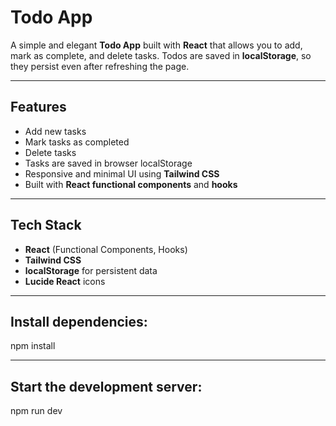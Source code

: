 # Todo App

A simple and elegant **Todo App** built with **React** that allows you to add, mark as complete, and delete tasks. Todos are saved in **localStorage**, so they persist even after refreshing the page.

---

## Features

- Add new tasks
- Mark tasks as completed
- Delete tasks
- Tasks are saved in browser localStorage
- Responsive and minimal UI using **Tailwind CSS**
- Built with **React functional components** and **hooks**

---

## Tech Stack

- **React** (Functional Components, Hooks)
- **Tailwind CSS**
- **localStorage** for persistent data
- **Lucide React** icons

---

## Install dependencies:

npm install

---

## Start the development server:

npm run dev
